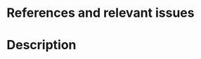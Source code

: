 # References and relevant issues
<!-- What relevant resources were used in the creation of this PR?
If this PR addresses an existing issue on the repo,
please link to that issue here as "Closes #(issue-number)".
If this PR adds docs for a napari PR please add a "Depends on <napari PR link>" -->

# Description
<!-- What does this pull request (PR) do? Does it add new content, improve/fix existing
context, improve/fix workflow/documentation build/deployment or something else?
<!-- If relevant, please include a screenshot or a screen capture in your content
change: "An image is worth a thousand words!" -->
<!-- You can use https://www.cockos.com/licecap/ or similar to create animations. -->
<!-- You can also see a preview of the documentation changes you are submitting by
clicking on "Details" to the right of the "Check the rendered docs here!" check on your PR.-->

<!-- Final Checklist
- If images included: I have added [alt text](https://webaim.org/techniques/alttext/)
If workflow, documentation build or deployment change:
- My PR is the minimum possible work for the desired functionality
- I have commented my code, to let others know what it does
-->

